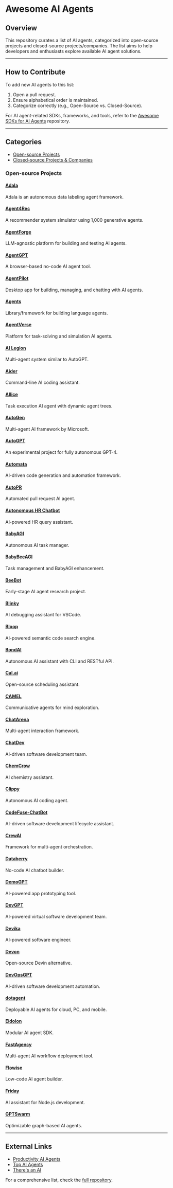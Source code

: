 # Awesome AI Agents

## Overview
This repository curates a list of AI agents, categorized into open-source projects and closed-source projects/companies. The list aims to help developers and enthusiasts explore available AI agent solutions. 


---

## How to Contribute
To add new AI agents to this list:
1. Open a pull request.
2. Ensure alphabetical order is maintained.
3. Categorize correctly (e.g., Open-Source vs. Closed-Source).

For AI agent-related SDKs, frameworks, and tools, refer to the [Awesome SDKs for AI Agents](https://github.com/e2b-dev/awesome-sdks-for-ai-agents) repository.

---

## Categories
- [Open-source Projects](#open-source-projects)
- [Closed-source Projects & Companies](#closed-source-projects-and-companies)

### Open-source Projects
#### [Adala](https://github.com/HumanSignal/Adala)
Adala is an autonomous data labeling agent framework.

#### [Agent4Rec](https://github.com/LehengTHU/Agent4Rec)
A recommender system simulator using 1,000 generative agents.

#### [AgentForge](https://github.com/DataBassGit/AgentForge)
LLM-agnostic platform for building and testing AI agents.

#### [AgentGPT](https://agentgpt.reworkd.ai/)
A browser-based no-code AI agent tool.

#### [AgentPilot](https://github.com/jbexta/AgentPilot)
Desktop app for building, managing, and chatting with AI agents.

#### [Agents](https://github.com/aiwaves-cn/agents)
Library/framework for building language agents.

#### [AgentVerse](https://github.com/OpenBMB/AgentVerse)
Platform for task-solving and simulation AI agents.

#### [AI Legion](https://github.com/eumemic/ai-legion)
Multi-agent system similar to AutoGPT.

#### [Aider](https://github.com/paul-gauthier/aider)
Command-line AI coding assistant.

#### [AIlice](https://github.com/myshell-ai/AIlice)
Task execution AI agent with dynamic agent trees.

#### [AutoGen](https://github.com/microsoft/autogen)
Multi-agent AI framework by Microsoft.

#### [AutoGPT](https://agpt.co/)
An experimental project for fully autonomous GPT-4.

#### [Automata](https://github.com/emrgnt-cmplxty/automata)
AI-driven code generation and automation framework.

#### [AutoPR](https://github.com/irgolic/AutoPR)
Automated pull request AI agent.

#### [Autonomous HR Chatbot](https://github.com/stepanogil/autonomous-hr-chatbot)
AI-powered HR query assistant.

#### [BabyAGI](https://github.com/yoheinakajima/babyagi)
Autonomous AI task manager.

#### [BabyBeeAGI](https://yoheinakajima.com/babybeeagi-task-management-and-functionality-expansion-on-top-of-babyagi/)
Task management and BabyAGI enhancement.

#### [BeeBot](https://github.com/AutoPackAI/beebot)
Early-stage AI agent research project.

#### [Blinky](https://github.com/seahyinghang8/blinky)
AI debugging assistant for VSCode.

#### [Bloop](https://bloop.ai/)
AI-powered semantic code search engine.

#### [BondAI](https://bondai.dev/)
Autonomous AI assistant with CLI and RESTful API.

#### [Cal.ai](https://cal.ai)
Open-source scheduling assistant.

#### [CAMEL](https://github.com/camel-ai/camel)
Communicative agents for mind exploration.

#### [ChatArena](https://www.chatarena.org/)
Multi-agent interaction framework.

#### [ChatDev](https://github.com/OpenBMB/ChatDev)
AI-driven software development team.

#### [ChemCrow](https://github.com/ur-whitelab/chemcrow-public)
AI chemistry assistant.

#### [Clippy](https://github.com/ennucore/clippy/)
Autonomous AI coding agent.

#### [CodeFuse-ChatBot](https://github.com/codefuse-ai/codefuse-chatbot)
AI-driven software development lifecycle assistant.

#### [CrewAI](https://github.com/joaomdmoura/crewai)
Framework for multi-agent orchestration.

#### [Databerry](https://www.databerry.ai/)
No-code AI chatbot builder.

#### [DemoGPT](https://github.com/melih-unsal/DemoGPT)
AI-powered app prototyping tool.

#### [DevGPT](https://github.com/jina-ai/dev-gpt)
AI-powered virtual software development team.

#### [Devika](https://github.com/stitionai/devika)
AI-powered software engineer.

#### [Devon](https://github.com/entropy-research/Devon)
Open-source Devin alternative.

#### [DevOpsGPT](https://github.com/kuafuai/DevOpsGPT)
AI-driven software development automation.

#### [dotagent](https://github.com/dot-agent/dotagent)
Deployable AI agents for cloud, PC, and mobile.

#### [Eidolon](https://eidolonai.com/)
Modular AI agent SDK.

#### [FastAgency](https://fastagency.ai/latest/)
Multi-agent AI workflow deployment tool.

#### [Flowise](https://flowiseai.com/)
Low-code AI agent builder.

#### [Friday](https://github.com/amirrezasalimi/friday/)
AI assistant for Node.js development.

#### [GPTSwarm](https://gptswarm.org/)
Optimizable graph-based AI agents.

---

## External Links

- [Productivity AI Agents](https://productivity.directory/category/ai-agents)
- [Top AI Agents](https://ohmyaiagent.com)
- [There's an AI](https://theresanai.com/)

For a comprehensive list, check the [full repository](https://github.com/aylar-ghezelbash/awesome-ai-agents).

